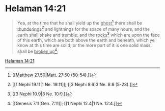 # Helaman 14:21

> Yea, at the time that he shall yield up the <u>ghost</u>[^a] there shall be <u>thunderings</u>[^b] and lightnings for the space of many hours, and the earth shall shake and tremble; and the <u>rocks</u>[^c] which are upon the face of this earth, which are both above the earth and beneath, which ye know at this time are solid, or the more part of it is one solid mass, shall be <u>broken up</u>[^d];

[Helaman 14:21](https://www.churchofjesuschrist.org/study/scriptures/bofm/hel/14?lang=eng&id=p21#p21)


[^a]: [[Matthew 27.50|Matt. 27:50 (50-54).]]
[^b]: [[1 Nephi 19.11|1 Ne. 19:11]]; [[3 Nephi 8.6|3 Ne. 8:6 (5-23).]]
[^c]: [[3 Nephi 10.9|3 Ne. 10:9.]]
[^d]: [[Genesis 7.11|Gen. 7:11]]; [[1 Nephi 12.4|1 Ne. 12:4.]]
